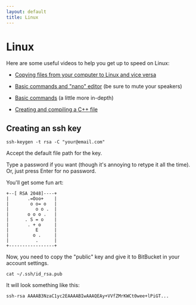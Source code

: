 ```yaml
---
layout: default
title: Linux
---
```


# Linux

Here are some useful videos to help you get up to speed on Linux:

- [Copying files from your computer to Linux and vice versa](http://www.youtube.com/watch?v=nwEnzrhtPDc&feature=related)

- [Basic commands and "nano" editor](http://www.youtube.com/watch?v=UhS2f_NqxkY) (be sure to mute your speakers)

- [Basic commands](http://www.youtube.com/watch?v=Nx4v4XziEHw&feature=related) (a little more in-depth)

- [Creating and compiling a C++ file](http://www.youtube.com/watch?v=yzahMaUfL4A&feature=related)

## Creating an ssh key

```
ssh-keygen -t rsa -C "your@email.com"
```

Accept the default file path for the key.

Type a password if you want (though it's annoying to retype it all the
time). Or, just press Enter for no password.

You'll get some fun art:

```
+--[ RSA 2048]----+
|       .=Ooo+    |
|        o o= o   |
|          o o .  |
|       o o o .   |
|      . S = o    |
|       . + o     |
|          E      |
|         o .     |
|          .      |
+-----------------+
```

Now, you need to copy the "public" key and give it to BitBucket in
your account settings.

```
cat ~/.ssh/id_rsa.pub
```

It will look something like this:

```
ssh-rsa AAAAB3NzaC1yc2EAAAABIwAAAQEAy+VVfZMrKWCt0wee+lPiGT...
```


